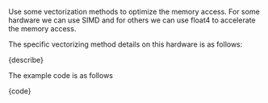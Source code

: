 Use some vectorization methods to optimize the memory access. For some hardware we can use SIMD and for others we can use float4 to accelerate the memory access.

The specific vectorizing method details on this hardware is as follows:

{describe}

The example code is as follows

{code}
